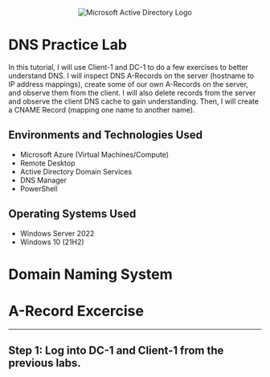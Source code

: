 <p align="center">
<img src="https://i.imgur.com/pU5A58S.png" alt="Microsoft Active Directory Logo"/>
</p>

<h1> DNS Practice Lab </h1>
In this tutorial, I will use Client-1 and DC-1 to do a few exercises to better understand DNS. I will inspect DNS A-Records on the server (hostname to IP address mappings), create some of our own A-Records on the server, and observe them from the client. I will also delete records from the server and observe the client DNS cache to gain understanding. Then, I will create a CNAME Record (mapping one name to another name).

<h2>Environments and Technologies Used</h2>

- Microsoft Azure (Virtual Machines/Compute)
- Remote Desktop
- Active Directory Domain Services
- DNS Manager
- PowerShell

<h2>Operating Systems Used </h2>

- Windows Server 2022
- Windows 10 (21H2)



<h1> Domain Naming System  </h1>

<h1> A-Record Excercise </h1>

------------

<h2> Step 1: Log into DC-1 and Client-1 from the previous labs.  </h2>


